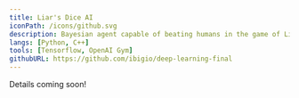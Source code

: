 ```yaml
---
title: Liar's Dice AI
iconPath: /icons/github.svg
description: Bayesian agent capable of beating humans in the game of Liar's Dice. It was later used to train a deep reinforcement learning model.
langs: [Python, C++]
tools: [Tensorflow, OpenAI Gym]
githubURL: https://github.com/ibigio/deep-learning-final
---
```


Details coming soon!
